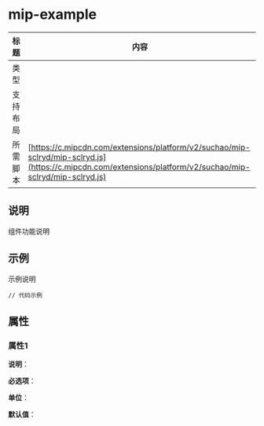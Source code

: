 # mip-example

标题|内容
----|----
类型|
支持布局|
所需脚本| [https://c.mipcdn.com/extensions/platform/v2/suchao/mip-sclryd/mip-sclryd.js](https://c.mipcdn.com/extensions/platform/v2/suchao/mip-sclryd/mip-sclryd.js)

## 说明

组件功能说明

## 示例

示例说明

```
// 代码示例
```

## 属性

### 属性1

**说明**：

**必选项**：

**单位**：

**默认值**：